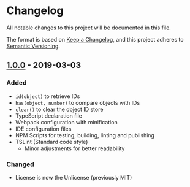 # Changelog

All notable changes to this project will be documented in this file.

The format is based on [Keep a Changelog][KEEP-A-CHANGELOG],
and this project adheres to [Semantic Versioning][SEMVER].

## [1.0.0] - 2019-03-03

### Added
- `id(object)` to retrieve IDs
- `has(object, number)` to compare objects with IDs
- `clear()` to clear the object ID store
- TypeScript declaration file
- Webpack configuration with minification
- IDE configuration files
- NPM Scripts for testing, building, linting and publishing
- TSLint (Standard code style)
  - Minor adjustments for better readability

### Changed
- License is now the Unlicense (previously MIT)

<!-- General references -->
[KEEP-A-CHANGELOG]: https://keepachangelog.com/en/1.0.0/
[SEMVER]: https://semver.org/spec/v2.0.0.html

<!-- Versions -->
[Unreleased]: https://github.com/axaptional/electron-ipc/compare/v1.0.0...HEAD
[1.1.0]: https://github.com/axaptional/electron-ipc/compare/v1.0.0...v1.1.0
[1.0.0]: https://github.com/axaptional/electron-ipc/releases/tag/v1.0.0
